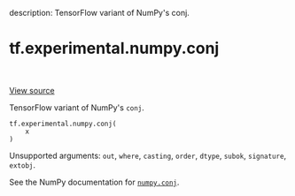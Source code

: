 description: TensorFlow variant of NumPy's conj.

<div itemscope itemtype="http://developers.google.com/ReferenceObject">
<meta itemprop="name" content="tf.experimental.numpy.conj" />
<meta itemprop="path" content="Stable" />
</div>

# tf.experimental.numpy.conj

<!-- Insert buttons and diff -->

<table class="tfo-notebook-buttons tfo-api nocontent" align="left">

</table>

<a target="_blank" class="external" href="/code/stable/tensorflow/python/ops/numpy_ops/np_math_ops.py">View source</a>



TensorFlow variant of NumPy's `conj`.

<pre class="devsite-click-to-copy prettyprint lang-py tfo-signature-link">
<code>tf.experimental.numpy.conj(
    x
)
</code></pre>



<!-- Placeholder for "Used in" -->

Unsupported arguments: `out`, `where`, `casting`, `order`, `dtype`, `subok`, `signature`, `extobj`.

See the NumPy documentation for [`numpy.conj`](https://numpy.org/doc/1.16/reference/generated/numpy.conj.html).